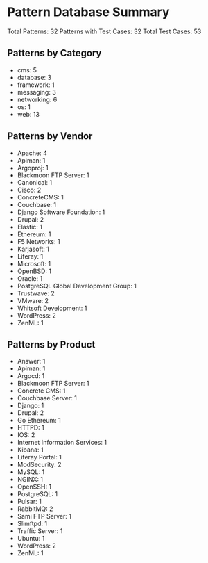# Pattern Database Summary

Total Patterns: 32
Patterns with Test Cases: 32
Total Test Cases: 53

## Patterns by Category

- cms: 5
- database: 3
- framework: 1
- messaging: 3
- networking: 6
- os: 1
- web: 13

## Patterns by Vendor

- Apache: 4
- Apiman: 1
- Argoproj: 1
- Blackmoon FTP Server: 1
- Canonical: 1
- Cisco: 2
- ConcreteCMS: 1
- Couchbase: 1
- Django Software Foundation: 1
- Drupal: 2
- Elastic: 1
- Ethereum: 1
- F5 Networks: 1
- Karjasoft: 1
- Liferay: 1
- Microsoft: 1
- OpenBSD: 1
- Oracle: 1
- PostgreSQL Global Development Group: 1
- Trustwave: 2
- VMware: 2
- Whitsoft Development: 1
- WordPress: 2
- ZenML: 1

## Patterns by Product

- Answer: 1
- Apiman: 1
- Argocd: 1
- Blackmoon FTP Server: 1
- Concrete CMS: 1
- Couchbase Server: 1
- Django: 1
- Drupal: 2
- Go Ethereum: 1
- HTTPD: 1
- IOS: 2
- Internet Information Services: 1
- Kibana: 1
- Liferay Portal: 1
- ModSecurity: 2
- MySQL: 1
- NGINX: 1
- OpenSSH: 1
- PostgreSQL: 1
- Pulsar: 1
- RabbitMQ: 2
- Sami FTP Server: 1
- Slimftpd: 1
- Traffic Server: 1
- Ubuntu: 1
- WordPress: 2
- ZenML: 1

